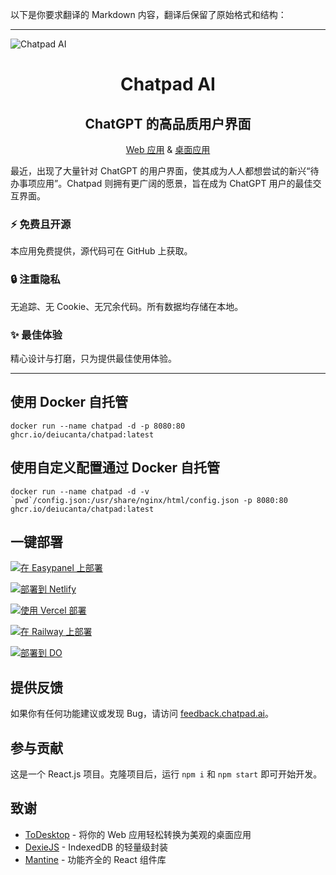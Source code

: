 以下是你要求翻译的 Markdown 内容，翻译后保留了原始格式和结构：

---

![Chatpad AI](./banner.png)

<h1 align="center">Chatpad AI</h1>
<h2 align="center">ChatGPT 的高品质用户界面</h2>
<!-- <p align="center"><a href="https://chatpad.ai">Web 应用</a> & <a href="https://download.chatpad.ai">桌面应用</a></p> -->
<p align="center"><a href="https://chatpad.ai">Web 应用</a> & <a href="https://dl.todesktop.com/230313oyppkw40a">桌面应用</a></p>

最近，出现了大量针对 ChatGPT 的用户界面，使其成为人人都想尝试的新兴“待办事项应用”。Chatpad 则拥有更广阔的愿景，旨在成为 ChatGPT 用户的最佳交互界面。

### ⚡️ 免费且开源

本应用免费提供，源代码可在 GitHub 上获取。

### 🔒 注重隐私

无追踪、无 Cookie、无冗余代码。所有数据均存储在本地。

### ✨ 最佳体验

精心设计与打磨，只为提供最佳使用体验。

---

## 使用 Docker 自托管

```
docker run --name chatpad -d -p 8080:80 ghcr.io/deiucanta/chatpad:latest
```

## 使用自定义配置通过 Docker 自托管

```
docker run --name chatpad -d -v `pwd`/config.json:/usr/share/nginx/html/config.json -p 8080:80 ghcr.io/deiucanta/chatpad:latest
```

## 一键部署

<!-- Easypanel -->
[![在 Easypanel 上部署](https://easypanel.io/img/deploy-on-easypanel-40.svg)](https://easypanel.io/docs/templates/chatpad)

<!-- Netlify -->
[![部署到 Netlify](https://www.netlify.com/img/deploy/button.svg)](https://app.netlify.com/start/deploy?repository=https://github.com/deiucanta/chatpad)

<!-- Vercel -->
[![使用 Vercel 部署](https://vercel.com/button)](https://vercel.com/new/clone?repository-url=https%3A%2F%2Fgithub.com%2Fdeiucanta%2Fchatpad&project-name=chatpad&repository-name=chatpad-vercel&demo-title=Chatpad&demo-description=Chatpad%20官方站点&demo-url=https%3A%2F%2Fchatpad.ai&demo-image=https%3A%2F%2Fraw.githubusercontent.com%2Fdeiucanta%2Fchatpad%2Fmain%2Fbanner.png)

<!-- Railway -->
[![在 Railway 上部署](https://railway.app/button.svg)](https://railway.app/template/Ak6DUw?referralCode=9M8r62)

[![部署到 DO](https://www.deploytodo.com/do-btn-blue.svg)](https://cloud.digitalocean.com/apps/new?repo=https://github.com/deiucanta/chatpad/tree/main)

## 提供反馈

如果你有任何功能建议或发现 Bug，请访问 [feedback.chatpad.ai](https://feedback.chatpad.ai)。

## 参与贡献

这是一个 React.js 项目。克隆项目后，运行 `npm i` 和 `npm start` 即可开始开发。

## 致谢

- [ToDesktop](https://todesktop.com) - 将你的 Web 应用轻松转换为美观的桌面应用
- [DexieJS](https://dexie.org) - IndexedDB 的轻量级封装
- [Mantine](https://mantine.dev) - 功能齐全的 React 组件库